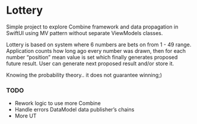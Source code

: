 # Lottery

Simple project to explore Combine framework and data propagation in SwiftUI using MV pattern without separate ViewModels classes.

Lottery is based on system where 6 numbers are bets on from 1 - 49 range. Application counts how long ago every number was drawn, then for each number “position” mean value is set which finally generates proposed future result. User can generate next proposed result and/or store it.

Knowing the probability theory.. it does not guarantee winning;)

### TODO
* Rework logic to use more Combine
* Handle errors DataModel data publisher’s chains
* More UT
